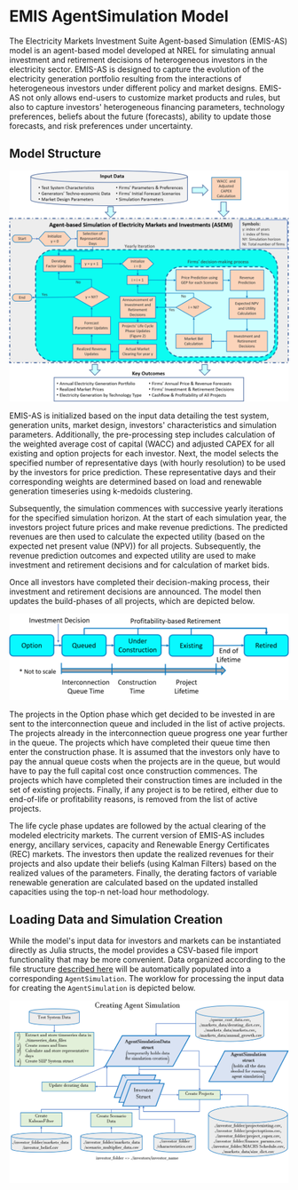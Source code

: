 # EMIS AgentSimulation Model

The Electricity Markets Investment Suite Agent-based Simulation (EMIS-AS)
model is an agent-based model developed at NREL for simulating annual investment
and retirement decisions of heterogeneous investors in the electricity sector.
EMIS-AS is designed to capture the evolution of the electricity generation portfolio
resulting from the interactions of heterogeneous investors under different policy
and market designs. EMIS-AS not only allows end-users to customize market products
and rules, but also to capture investors' heterogeneous financing parameters,
technology preferences, beliefs about the future (forecasts), ability to update
those forecasts, and risk preferences under uncertainty.

## Model Structure

<img src="EMIS-AS_structure.png" />

EMIS-AS is initialized based on the input data detailing the test system, generation
units, market design, investors' characteristics and simulation parameters. Additionally,
the pre-processing step includes calculation of the weighted average cost of capital 
(WACC) and adjusted CAPEX for all existing and option projects for each investor.
Next, the model selects the specified number of representative days (with hourly 
resolution) to be used by the investors for price prediction. These representative 
days and their corresponding weights are determined based on load and renewable 
generation timeseries using k-medoids clustering.

Subsequently, the simulation commences with successive yearly iterations for the specified
simulation horizon. At the start of each simulation year, the investors project future
prices and make revenue predictions. The predicted revenues are then used to calculate the
expected utility (based on the expected net present value (NPV)) for all projects.
Subsequently, the revenue prediction outcomes and expected utility are used to make
investment and  retirement decisions and for calculation of market bids.


Once all investors have completed their decision-making process, their investment and 
retirement decisions are announced. The model then updates the build-phases of all
projects, which are depicted below.

<img src="project_phases.png" />

The projects in the Option phase which get decided to be invested in are sent to the 
interconnection queue and included in the list of active projects. The projects already
in the interconnection queue progress one year further in the queue.
The projects which have completed their queue time then enter the construction phase. It
is assumed that the investors only have to pay the annual queue costs when the projects are
in the queue, but would have to pay the full capital cost once construction commences.
The projects which have completed their construction times are included in the set of existing
projects. Finally, if any project is to be retired, either due to end-of-life or profitability
reasons, is removed from the list of active projects.

The life cycle phase updates are followed by the actual clearing of the modeled electricity 
markets. The current version of EMIS-AS includes energy, ancillary services, capacity and
Renewable Energy Certificates (REC) markets. The investors then update the realized revenues
for their projects and also update their beliefs (using Kalman Filters) based on the realized
values of the parameters. Finally, the derating factors of variable renewable generation 
are calculated based on the updated installed capacities using the top-n net-load hour methodology.

## Loading Data and Simulation Creation

While the model's input data for investors and markets can be instantiated directly as
Julia structs, the model provides a CSV-based file import functionality that may be 
more convenient. Data organized according to the file structure 
[described here](input_file_structure.html) will be automatically populated into a
corresponding `AgentSimulation`. The worklow for processing the input data for creating
the `AgentSimulation` is depicted below.

<img src="simulation_creation.png" />